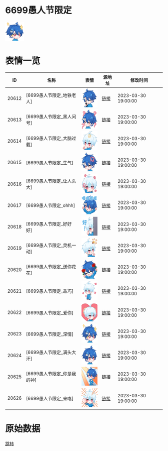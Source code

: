 # 6699愚人节限定

<img src="./cover.png" height="60" alt="cover" />

# 表情一览

|ID|名称|表情|源地址|修改时间|
|----|----|----|----|----|
|20612|[6699愚人节限定_地铁老人]|<img src="./pic/020612_%5B6699愚人节限定_地铁老人%5D.png" height="60" alt="地铁老人"/>|[链接](https://i0.hdslb.com/bfs/garb/3e65384442312b0931d3a323f7e224d7531a3d98.png)|2023-03-30 19:00:00|
|20613|[6699愚人节限定_黑人问号]|<img src="./pic/020613_%5B6699愚人节限定_黑人问号%5D.png" height="60" alt="黑人问号"/>|[链接](https://i0.hdslb.com/bfs/garb/bc42ae4cf4d033e0ed106e7aa7f4d51992fa9ff0.png)|2023-03-30 19:00:00|
|20614|[6699愚人节限定_大脑过载]|<img src="./pic/020614_%5B6699愚人节限定_大脑过载%5D.png" height="60" alt="大脑过载"/>|[链接](https://i0.hdslb.com/bfs/garb/93a4eed8a5237f432e0ae145b570cf4769cf5e13.png)|2023-03-30 19:00:00|
|20615|[6699愚人节限定_生气]|<img src="./pic/020615_%5B6699愚人节限定_生气%5D.png" height="60" alt="生气"/>|[链接](https://i0.hdslb.com/bfs/garb/003f6187e31790b003525370716cdc3096d03b40.png)|2023-03-30 19:00:00|
|20616|[6699愚人节限定_让人头大]|<img src="./pic/020616_%5B6699愚人节限定_让人头大%5D.png" height="60" alt="让人头大"/>|[链接](https://i0.hdslb.com/bfs/garb/75dcf5e8dbc56eb6b5eafac445f3f7a314da3e3f.png)|2023-03-30 19:00:00|
|20617|[6699愚人节限定_ohhh]|<img src="./pic/020617_%5B6699愚人节限定_ohhh%5D.png" height="60" alt="ohhh"/>|[链接](https://i0.hdslb.com/bfs/garb/cd1f11a4b5693b3c2d2630b60e80b748d4127b97.png)|2023-03-30 19:00:00|
|20618|[6699愚人节限定_好好好]|<img src="./pic/020618_%5B6699愚人节限定_好好好%5D.png" height="60" alt="好好好"/>|[链接](https://i0.hdslb.com/bfs/garb/1068856e5cda029859ba6e7da6d551ff82940a01.png)|2023-03-30 19:00:00|
|20619|[6699愚人节限定_灵机一动]|<img src="./pic/020619_%5B6699愚人节限定_灵机一动%5D.png" height="60" alt="灵机一动"/>|[链接](https://i0.hdslb.com/bfs/garb/cbfc3c25ab8d20158e3483a46d4027e2f4a124c1.png)|2023-03-30 19:00:00|
|20620|[6699愚人节限定_送你花花]|<img src="./pic/020620_%5B6699愚人节限定_送你花花%5D.png" height="60" alt="送你花花"/>|[链接](https://i0.hdslb.com/bfs/garb/199cf62f1129b49eab8ec11a0d98208971220b09.png)|2023-03-30 19:00:00|
|20621|[6699愚人节限定_乖巧]|<img src="./pic/020621_%5B6699愚人节限定_乖巧%5D.png" height="60" alt="乖巧"/>|[链接](https://i0.hdslb.com/bfs/garb/009a2b8e4121ea3cdefca63cedad56df522d7e16.png)|2023-03-30 19:00:00|
|20622|[6699愚人节限定_爱你]|<img src="./pic/020622_%5B6699愚人节限定_爱你%5D.png" height="60" alt="爱你"/>|[链接](https://i0.hdslb.com/bfs/garb/2ef29966f54e409c354e9f461de6f3f81d46fc75.png)|2023-03-30 19:00:00|
|20623|[6699愚人节限定_深情]|<img src="./pic/020623_%5B6699愚人节限定_深情%5D.png" height="60" alt="深情"/>|[链接](https://i0.hdslb.com/bfs/garb/d60a4922f30e5a998fe6a2e1f028af9676494a45.png)|2023-03-30 19:00:00|
|20624|[6699愚人节限定_满头大汗]|<img src="./pic/020624_%5B6699愚人节限定_满头大汗%5D.png" height="60" alt="满头大汗"/>|[链接](https://i0.hdslb.com/bfs/garb/7b7745d8ac3f92be386ac596fe130ce433291079.png)|2023-03-30 19:00:00|
|20625|[6699愚人节限定_你是我的神]|<img src="./pic/020625_%5B6699愚人节限定_你是我的神%5D.png" height="60" alt="你是我的神"/>|[链接](https://i0.hdslb.com/bfs/garb/7315287953f0ab71bfa8039e2e9ea44c8df2fce9.png)|2023-03-30 19:00:00|
|20626|[6699愚人节限定_来咯]|<img src="./pic/020626_%5B6699愚人节限定_来咯%5D.png" height="60" alt="来咯"/>|[链接](https://i0.hdslb.com/bfs/garb/0fca8e12c94a39490db3fcd5406ac9ddf5b1cd0d.png)|2023-03-30 19:00:00|

# 原始数据

[跳转](./raw.json)

